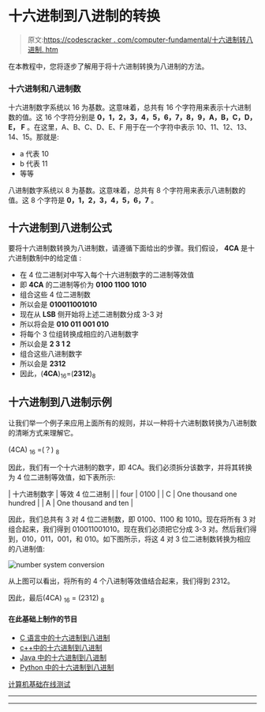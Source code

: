 # 十六进制到八进制的转换

> 原文:[https://codescracker . com/computer-fundamental/十六进制转八进制. htm](https://codescracker.com/computer-fundamental/hexadecimal-to-octal.htm)

在本教程中，您将逐步了解用于将十六进制转换为八进制的方法。

### 十六进制和八进制数

十六进制数字系统以 16 为基数。这意味着，总共有 16 个字符用来表示十六进制数的值。这 16 个字符分别是 **0，1，2，3，4，5，6，7，8，9，A，B，C，D，E， F** 。在这里，A、B、C、D、E、F 用于在一个字符中表示 10、11、12、13、14、15。那就是:

*   a 代表 10
*   b 代表 11
*   等等

八进制数字系统以 8 为基数。这意味着，总共有 8 个字符用来表示八进制数的值。这 8 个字符是 **0，1，2，3，4，5，6，7** 。

## 十六进制到八进制公式

要将十六进制数转换为八进制数，请遵循下面给出的步骤。我们假设， **4CA** 是十六进制数制中的给定值 :

*   在 4 位二进制对中写入每个十六进制数字的二进制等效值
*   即 **4CA** 的二进制等价为 **0100 1100 1010**
*   组合这些 4 位二进制数
*   所以会是 **010011001010**
*   现在从 **LSB** 侧开始将上述二进制数分成 3-3 对
*   所以将会是 **010 011 001 010**
*   将每个 3 位组转换成相应的八进制数字
*   所以会是 **2 3 1 2**
*   组合这些八进制数字
*   所以会是 **2312**
*   因此，(**4CA**)<sub>16</sub>=(**2312**)<sub>8</sub>

## 十六进制到八进制示例

让我们举一个例子来应用上面所有的规则，并以一种将十六进制数转换为八进制数的清晰方式来理解它。

(4CA) <sub>16</sub> =(？) <sub>8</sub>

因此，我们有一个十六进制的数字，即 4CA。我们必须拆分该数字，并将其转换为 4 位二进制等效值，如下表所示:

| 十六进制数字 | 等效 4 位二进制 |
| four | 0100 |
| C | One thousand one hundred |
| A | One thousand and ten |

因此，我们总共有 3 对 4 位二进制数，即 0100、1100 和 1010。现在将所有 3 对组合起来，我们得到 010011001010。现在我们必须把它分成 3-3 对。然后我们得到，010，011，001，和 010。如下图所示，将这 4 对 3 位二进制数转换为相应的八进制值:

![number system conversion](../Images/abb048b56f7827a93c1e86cbf9dd5dfc.png)

从上图可以看出，将所有的 4 个八进制等效值结合起来，我们得到 2312。

因此，最后(4CA) <sub>16</sub> = (2312) <sub>8</sub>

#### 在此基础上制作的节目

*   [C 语言中的十六进制到八进制](/c/program/c-program-convert-hexadecimal-to-octal.htm)
*   [c++中的十六进制到八进制](/cpp/program/cpp-program-convert-hexadecimal-to-octal.htm)
*   [Java 中的十六进制到八进制](/java/program/java-program-convert-hexadecimal-to-octal.htm)
*   [Python 中的十六进制到八进制](/python/program/python-program-convert-hexadecimal-to-octal.htm)

[计算机基础在线测试](/exam/showtest.php?subid=14)

* * *

* * *